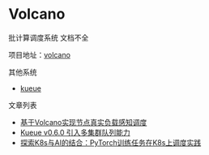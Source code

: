 # Volcano

批计算调度系统
文档不全

项目地址：[volcano](https://github.com/volcano-sh/volcano)

其他系统

* [kueue](https://github.com/kubernetes-sigs/kueue)

文章列表

* [基于Volcano实现节点真实负载感知调度](https://mp.weixin.qq.com/s?__biz=MzIzNzU5NTYzMA==&mid=2247541559&idx=1&sn=129eee153a1342f8e3642592fbbfdf89&chksm=e8c45db6dfb3d4a066a2daaf04b9b31ffebaec8fc7dbaf5a269f278dcf4a4ed53a517bb3ecb1&mpshare=1&scene=1&srcid=0316DJSKyZHdw5S60kCin7sx&sharer_shareinfo=1d93dc04e2402ae5b4d76680c57adbc4&sharer_shareinfo_first=17727b5ed5b2949d6aee4f3398e3f6cc&version=4.1.10.99312&platform=mac#rd)
* [Kueue v0.6.0 引入多集群队列能力](https://mp.weixin.qq.com/s?__biz=MzI5ODk5ODI4Nw==&mid=2247542844&idx=4&sn=98f9cf016a1c6088ed8953d930a49191&chksm=ec9f275cdbe8ae4ac3e13963e1311df6c739526bfd2cf9de9c54ec2858e14283fb5921e36b4f&mpshare=1&scene=1&srcid=0222IlzQ0AWGYjvnnOZpISuo&sharer_shareinfo=4b56f868532c191814850b1beef56292&sharer_shareinfo_first=4a53d8b93797a63218d4c310f0b83c2d&version=4.1.10.99312&platform=mac#rd)
* [探索K8s与AI的结合：PyTorch训练任务在K8s上调度实践](https://mp.weixin.qq.com/s?__biz=MzI5ODk5ODI4Nw==&mid=2247543275&idx=2&sn=9f1a1d884681f440864266883bf5ec5f&chksm=ec9f268bdbe8af9d45b6ff6c2fdac52171de750b3d6fe8ceec268ac76d6202410e95a79129d7&mpshare=1&scene=1&srcid=0316QaPaJvI2rBdh0zPMbHiu&sharer_shareinfo=6acfc2949134cfbb99375a5ec235cac2&sharer_shareinfo_first=c0bbcfeb913b1a23213e359243b2d3b5&version=4.1.10.99312&platform=mac#rd)